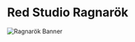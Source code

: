 # Red Studio Ragnarök

![Ragnarök Banner](https://user-images.githubusercontent.com/82710983/133910947-9c2cf8ef-3a9f-4fdd-898d-87b6577df588.png)
